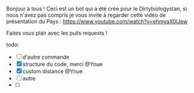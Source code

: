 Bonjour à tous !
Ceci est un bot qui a été crée pour le Dirtybiologystan, si nous n'avez pas compris je vous invite à regarder cette vidéo de présentation du Pays :
https://www.youtube.com/watch?v=ehmyaX0lJew

Faites vous plair avec les pulls requests !

todo:
- [ ] d'autre commande
- [x] structure du code, merci @Ynue
- [x] custom distance @Ynue
- [ ] autre
- [ ] 
